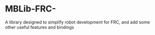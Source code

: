 # MBLib-FRC-
A library designed to simplify robot development for FRC, and add some other useful features and bindings
